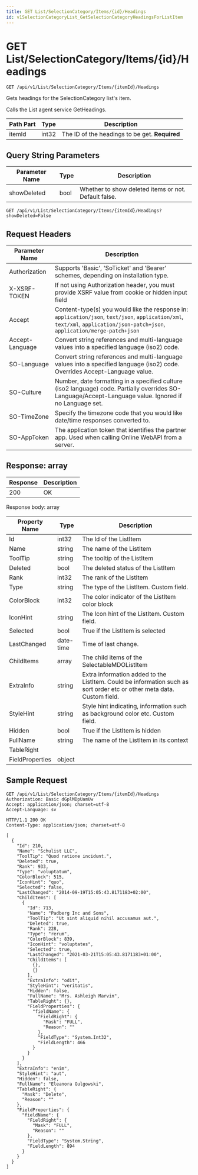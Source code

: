```yaml
---
title: GET List/SelectionCategory/Items/{id}/Headings
id: v1SelectionCategoryList_GetSelectionCategoryHeadingsForListItem
---
```


# GET List/SelectionCategory/Items/{id}/Headings

```http
GET /api/v1/List/SelectionCategory/Items/{itemId}/Headings
```

Gets headings for the SelectionCategory list's item.

Calls the List agent service GetHeadings.




| Path Part | Type | Description |
|-----------|------|-------------|
| itemId | int32 | The ID of the headings to be get. **Required** |


## Query String Parameters

| Parameter Name | Type |  Description |
|----------------|------|--------------|
| showDeleted | bool |  Whether to show deleted items or not. Default false. |

```http
GET /api/v1/List/SelectionCategory/Items/{itemId}/Headings?showDeleted=False
```


## Request Headers

| Parameter Name | Description |
|----------------|-------------|
| Authorization  | Supports 'Basic', 'SoTicket' and 'Bearer' schemes, depending on installation type. |
| X-XSRF-TOKEN   | If not using Authorization header, you must provide XSRF value from cookie or hidden input field |
| Accept         | Content-type(s) you would like the response in: `application/json`, `text/json`, `application/xml`, `text/xml`, `application/json-patch+json`, `application/merge-patch+json` |
| Accept-Language | Convert string references and multi-language values into a specified language (iso2) code. |
| SO-Language | Convert string references and multi-language values into a specified language (iso2) code. Overrides Accept-Language value. |
| SO-Culture | Number, date formatting in a specified culture (iso2 language) code. Partially overrides SO-Language/Accept-Language value. Ignored if no Language set. |
| SO-TimeZone | Specify the timezone code that you would like date/time responses converted to. |
| SO-AppToken | The application token that identifies the partner app. Used when calling Online WebAPI from a server. |


## Response: array



| Response | Description |
|----------------|-------------|
| 200 | OK |

Response body: array

| Property Name | Type |  Description |
|----------------|------|--------------|
| Id | int32 | The Id of the ListItem |
| Name | string | The name of the ListItem |
| ToolTip | string | The tooltip of the ListItem |
| Deleted | bool | The deleted status of the ListItem |
| Rank | int32 | The rank of the ListItem |
| Type | string | The type of the ListItem. Custom field. |
| ColorBlock | int32 | The color indicator of the ListItem color block |
| IconHint | string | The Icon hint of the ListItem. Custom field. |
| Selected | bool | True if the ListItem is selected |
| LastChanged | date-time | Time of last change. |
| ChildItems | array | The child items of the SelectableMDOListItem |
| ExtraInfo | string | Extra information added to the ListItem. Could be information such as sort order etc or other meta data. Custom field. |
| StyleHint | string | Style hint indicating, information such as background color etc. Custom field. |
| Hidden | bool | True if the ListItem is hidden |
| FullName | string | The name of the ListItem in its context |
| TableRight |  |  |
| FieldProperties | object |  |

## Sample Request

```http!
GET /api/v1/List/SelectionCategory/Items/{itemId}/Headings
Authorization: Basic dGplMDpUamUw
Accept: application/json; charset=utf-8
Accept-Language: sv
```

```http_
HTTP/1.1 200 OK
Content-Type: application/json; charset=utf-8

[
  {
    "Id": 210,
    "Name": "Schulist LLC",
    "ToolTip": "Quod ratione incidunt.",
    "Deleted": true,
    "Rank": 933,
    "Type": "voluptatum",
    "ColorBlock": 515,
    "IconHint": "quo",
    "Selected": false,
    "LastChanged": "2014-09-19T15:05:43.8171183+02:00",
    "ChildItems": [
      {
        "Id": 713,
        "Name": "Padberg Inc and Sons",
        "ToolTip": "Ut sint aliquid nihil accusamus aut.",
        "Deleted": true,
        "Rank": 228,
        "Type": "rerum",
        "ColorBlock": 839,
        "IconHint": "voluptates",
        "Selected": true,
        "LastChanged": "2021-03-21T15:05:43.8171183+01:00",
        "ChildItems": [
          {},
          {}
        ],
        "ExtraInfo": "odit",
        "StyleHint": "veritatis",
        "Hidden": false,
        "FullName": "Mrs. Ashleigh Marvin",
        "TableRight": {},
        "FieldProperties": {
          "fieldName": {
            "FieldRight": {
              "Mask": "FULL",
              "Reason": ""
            },
            "FieldType": "System.Int32",
            "FieldLength": 466
          }
        }
      }
    ],
    "ExtraInfo": "enim",
    "StyleHint": "aut",
    "Hidden": false,
    "FullName": "Eleanora Gulgowski",
    "TableRight": {
      "Mask": "Delete",
      "Reason": ""
    },
    "FieldProperties": {
      "fieldName": {
        "FieldRight": {
          "Mask": "FULL",
          "Reason": ""
        },
        "FieldType": "System.String",
        "FieldLength": 894
      }
    }
  }
]
```